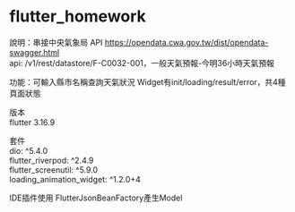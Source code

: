 # flutter_homework

說明：串接中央氣象局 API https://opendata.cwa.gov.tw/dist/opendata-swagger.html  
api: /v1/rest/datastore/F-C0032-001，一般天氣預報-今明36小時天氣預報

功能：可輸入縣市名稱查詢天氣狀況
Widget有init/loading/result/error，共4種頁面狀態

版本  
flutter 3.16.9  

套件  
  dio: ^5.4.0  
  flutter_riverpod: ^2.4.9  
  flutter_screenutil: ^5.9.0  
  loading_animation_widget: ^1.2.0+4  

IDE插件使用 FlutterJsonBeanFactory產生Model  

